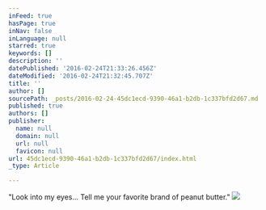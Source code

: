 ```yaml
---
inFeed: true
hasPage: true
inNav: false
inLanguage: null
starred: true
keywords: []
description: ''
datePublished: '2016-02-24T21:33:26.456Z'
dateModified: '2016-02-24T21:32:45.707Z'
title: ''
author: []
sourcePath: _posts/2016-02-24-45dc1ecd-9390-46a1-b2db-1c337bfd2d67.md
published: true
authors: []
publisher:
  name: null
  domain: null
  url: null
  favicon: null
url: 45dc1ecd-9390-46a1-b2db-1c337bfd2d67/index.html
_type: Article

---
```

"Look into my eyes... Tell me your favorite brand of peanut butter."
![](https://the-grid-user-content.s3-us-west-2.amazonaws.com/89ff5c02-036c-4164-ab07-f53d1d55401c.jpg)